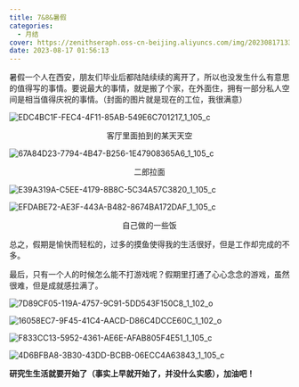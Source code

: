 ```yaml
---
title: 7&8&暑假
categories:
  - 月结
cover: https://zenithseraph.oss-cn-beijing.aliyuncs.com/img/202308171330342.jpeg
date: 2023-08-17 01:56:13
---
```


暑假一个人在西安，朋友们毕业后都陆陆续续的离开了，所以也没发生什么有意思的值得写的事情。要说最大的事情，就是搬了个家，在外面住，拥有一部分私人空间是相当值得庆祝的事情。（封面的图片就是现在的工位，我很满意）

![EDC4BC1F-FEC4-4F11-85AB-549E6C701217_1_105_c](https://zenithseraph.oss-cn-beijing.aliyuncs.com/img/202308171334360.jpeg)

<center>客厅里面拍到的某天天空</center>

![67A84D23-7794-4B47-B256-1E47908365A6_1_105_c](https://zenithseraph.oss-cn-beijing.aliyuncs.com/img/202308171336054.jpeg)

<center>二郎拉面</center>

![E39A319A-C5EE-4179-8B8C-5C34A57C3820_1_105_c](https://zenithseraph.oss-cn-beijing.aliyuncs.com/img/202308171337204.jpeg)

![EFDABE72-AE3F-443A-B482-8674BA172DAF_1_105_c](https://zenithseraph.oss-cn-beijing.aliyuncs.com/img/202308171337783.jpeg)

<center>自己做的一些饭</center>

总之，假期是愉快而轻松的，过多的摸鱼使得我的生活很好，但是工作却完成的不多。

最后，只有一个人的时候怎么能不打游戏呢？假期里打通了心心念念的游戏，虽然很难，但是成就感拉满了。

![7D89CF05-119A-4757-9C91-5DD543F150C8_1_102_o](https://zenithseraph.oss-cn-beijing.aliyuncs.com/img/202308171340390.jpeg)

![16058EC7-9F45-41C4-AACD-D86C4DCCE60C_1_102_o](https://zenithseraph.oss-cn-beijing.aliyuncs.com/img/202308171340138.jpeg)

![F833CC13-5952-4361-AE6E-AFAB805F4E51_1_105_c](https://zenithseraph.oss-cn-beijing.aliyuncs.com/img/202308171340472.jpeg)

![4D6BFBA8-3B30-43DD-BCBB-06ECC4A63843_1_105_c](https://zenithseraph.oss-cn-beijing.aliyuncs.com/img/202308171340370.jpeg)

**研究生生活就要开始了（事实上早就开始了，并没什么实感），加油吧！**
